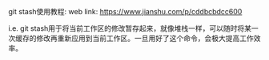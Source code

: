 git stash使用教程:
web link: https://www.jianshu.com/p/cddbcbdcc600

i.e.
git stash用于将当前工作区的修改暂存起来，就像堆栈一样，可以随时将某一次缓存的修改再重新应用到当前工作区。一旦用好了这个命令，会极大提高工作效率。



























